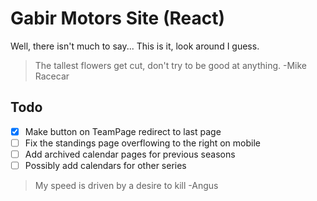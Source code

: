 # Gabir Motors Site (React)

Well, there isn't much to say...
This is it, look around I guess.

> The tallest flowers get cut, don't try to be good at anything.
> -Mike Racecar

## Todo
- [x] Make button on TeamPage redirect to last page
- [ ] Fix the standings page overflowing to the right on mobile 
- [ ] Add archived calendar pages for previous seasons
- [ ] Possibly add calendars for other series

> My speed is driven by a desire to kill 
> -Angus

